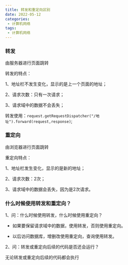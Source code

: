 ```yaml
---
title: 转发和重定向区别
date: 2022-05-12
categories:
 - 计算机网络
tags:
 - 计算机网络
---
```


### 转发

由服务器进行页面跳转

转发的特点：

1、地址栏不发生变化，显示的是上一个页面的地址；

2、请求次数：只有一次请求；

3、请求域中的数据不会丢失；

转发使用：`request.getRequestDispatcher("/地址").forward(request,response)`;

### 重定向

由浏览器进行页面跳转

重定向特点：

1、地址栏发生变化，显示的是新的地址；

2、请求次数：2次；

3、请求域中的数据会丢失，因为是2次请求。

### 什么时候使用转发和重定向？

1、问：什么时候使用转发，什么时候使用重定向？

* 如果要保留请求域中的数据，使用转发，否则使用重定向。

* 以后访问数据库，增删改使用重定向，查询使用转发。

2、问：转发或重定向后续的代码是否还会运行？

无论转发或重定向后续的代码都会执行

